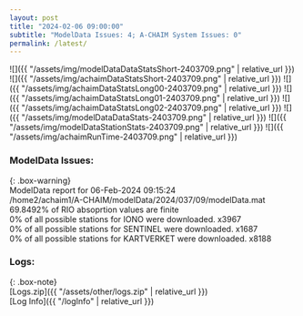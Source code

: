 ```yaml
---
layout: post
title: "2024-02-06 09:00:00"
subtitle: "ModelData Issues: 4; A-CHAIM System Issues: 0"
permalink: /latest/
---
```


![]({{ "/assets/img/modelDataDataStatsShort-2403709.png" | relative_url }})
![]({{ "/assets/img/achaimDataStatsShort-2403709.png" | relative_url }})
![]({{ "/assets/img/achaimDataStatsLong00-2403709.png" | relative_url }})
![]({{ "/assets/img/achaimDataStatsLong01-2403709.png" | relative_url }})
![]({{ "/assets/img/achaimDataStatsLong02-2403709.png" | relative_url }})
![]({{ "/assets/img/modelDataDataStats-2403709.png" | relative_url }})
![]({{ "/assets/img/modelDataStationStats-2403709.png" | relative_url }})
![]({{ "/assets/img/achaimRunTime-2403709.png" | relative_url }})


### ModelData Issues:  
  
{: .box-warning}  
 ModelData report for 06-Feb-2024 09:15:24   
 /home2/achaim1/A-CHAIM/modelData/2024/037/09/modelData.mat   
 69.8492% of RIO absoprtion values are finite   
 0% of all possible stations for IONO were downloaded. x3967   
 0% of all possible stations for SENTINEL were downloaded. x1687   
 0% of all possible stations for KARTVERKET were downloaded. x8188   
  


### Logs:  
  
{: .box-note}  
[Logs.zip]({{ "/assets/other/logs.zip" | relative_url }})  
[Log Info]({{ "/logInfo" | relative_url }})  
